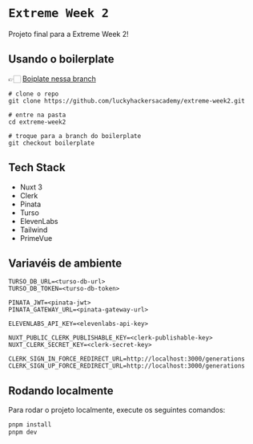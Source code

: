 # `Extreme Week 2`

Projeto final para a Extreme Week 2!

## Usando o boilerplate

👉🏻 [Boiplate nessa branch](https://github.com/luckyhackersacademy/extreme-week2/tree/boilerplate)

```
# clone o repo
git clone https://github.com/luckyhackersacademy/extreme-week2.git

# entre na pasta
cd extreme-week2

# troque para a branch do boilerplate
git checkout boilerplate
```

## Tech Stack

- Nuxt 3
- Clerk
- Pinata
- Turso
- ElevenLabs
- Tailwind
- PrimeVue

## Variavéis de ambiente

```
TURSO_DB_URL=<turso-db-url>
TURSO_DB_TOKEN=<turso-db-token>

PINATA_JWT=<pinata-jwt>
PINATA_GATEWAY_URL=<pinata-gateway-url>

ELEVENLABS_API_KEY=<elevenlabs-api-key>

NUXT_PUBLIC_CLERK_PUBLISHABLE_KEY=<clerk-publishable-key>
NUXT_CLERK_SECRET_KEY=<clerk-secret-key>

CLERK_SIGN_IN_FORCE_REDIRECT_URL=http://localhost:3000/generations
CLERK_SIGN_UP_FORCE_REDIRECT_URL=http://localhost:3000/generations
```

## Rodando localmente

Para rodar o projeto localmente, execute os seguintes comandos:

```bash
pnpm install
pnpm dev
```
